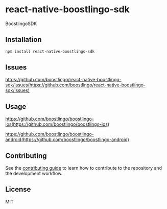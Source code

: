 # react-native-boostlingo-sdk

BoostlingoSDK

## Installation

```sh
npm install react-native-boostlingo-sdk
```

## Issues

https://github.com/boostlingo/react-native-boostlingo-sdk/issues(https://github.com/boostlingo/react-native-boostlingo-sdk/issues)

## Usage

https://github.com/boostlingo/boostlingo-ios(https://github.com/boostlingo/boostlingo-ios)

https://github.com/boostlingo/boostlingo-android(https://github.com/boostlingo/boostlingo-android)

## Contributing

See the [contributing guide](CONTRIBUTING.md) to learn how to contribute to the repository and the development workflow.

## License

MIT

